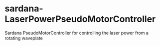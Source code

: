 # sardana-LaserPowerPseudoMotorController
Sardana PseudoMotorController for controlling the laser power from a rotating waveplate
